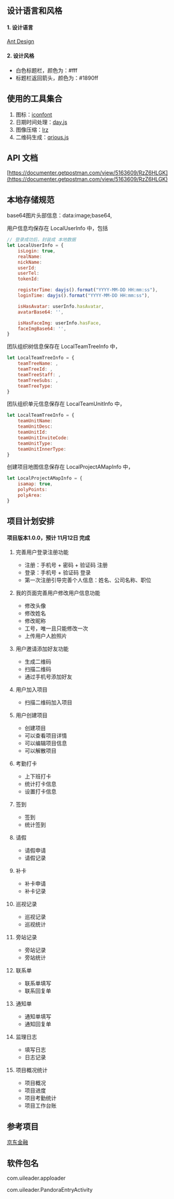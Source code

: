 
## 设计语言和风格

#### 1. 设计语言

[Ant Design](https://ant.design/docs/spec/lightweight-cn)

#### 2. 设计风格

- 白色标题栏，颜色为：#fff
- 标题栏返回箭头，颜色为：#1890ff

## 使用的工具集合

1. 图标：[iconfont](http://www.iconfont.cn/manage/index?manage_type=myprojects&projectId=881124)
2. 日期时间处理：[day.js](https://github.com/iamkun/dayjs/blob/HEAD/docs/zh-cn/README.zh-CN.md)
3. 图像压缩：[lrz](https://www.npmjs.com/package/lrz)
4. 二维码生成：[qrious.js](https://github.com/neocotic/qrious)

## API 文档

[https://documenter.getpostman.com/view/5163609/RzZ6HLGK](https://documenter.getpostman.com/view/5163609/RzZ6HLGK)

## 本地存储规范

base64图片头部信息：data:image;base64,

用户信息均保存在 LocalUserInfo 中，包括 
```js
// 登录成功后，封装成 本地数据
let LocalUserInfo = {
    isLogin: true,
    realName: 
    nickName: 
    userId: 
    userTel: 
    tokenId: 

    registerTime: dayjs().format("YYYY-MM-DD HH:mm:ss"),
    loginTime: dayjs().format("YYYY-MM-DD HH:mm:ss"),

    isHasAvatar: userInfo.hasAvatar,
    avatarBase64: '',

    isHasFaceImg: userInfo.hasFace,
    faceImgBase64: '',
}
```              

团队组织树信息保存在 LocalTeamTreeInfo 中，
```js
let LocalTeamTreeInfo = {
    teamTreeName: ,
    teamTreeId: ,
    teamTreeStaff: ,
    teamTreeSubs: ,
    teamTreeType: 
}
```

团队组织单元信息保存在 LocalTeamUnitInfo 中，
```js
let LocalTeamTreeInfo = {
    teamUnitName: 
    teamUnitDesc: 
    teamUnitId: 
    teamUnitInviteCode: 
    teamUnitType: 
    teamUnitInnerType: 
}
```

创建项目地图信息保存在 LocalProjectAMapInfo 中，
```js
let LocalProjectAMapInfo = {
    isamap: true,
    polyPoints: 
    polyArea: 
}
```

## 项目计划安排

#### 项目版本1.0.0，预计 11月12日 完成

1. 完善用户登录注册功能
    - 注册：手机号 + 密码 + 验证码 注册
    - 登录：手机号 + 验证码 登录
    - 第一次注册引导完善个人信息：姓名、公司名称、职位

2. 我的页面完善用户修改用户信息功能
    - 修改头像
    - 修改姓名
    - 修改昵称
    - 工号，唯一且只能修改一次
    - 上传用户人脸照片

3. 用户邀请添加好友功能
    - 生成二维码
    - 扫描二维码
    - 通过手机号添加好友

4. 用户加入项目
    - 扫描二维码加入项目

5. 用户创建项目
    - 创建项目
    - 可以查看项目详情
    - 可以编辑项目信息
    - 可以解散项目

6. 考勤打卡
    - 上下班打卡
    - 统计打卡信息
    - 设置打卡信息

7. 签到
    - 签到
    - 统计签到

8. 请假
    - 请假申请
    - 请假记录

9. 补卡 
    - 补卡申请
    - 补卡记录

10. 巡视记录
    - 巡视记录
    - 巡视统计

11. 旁站记录
    - 旁站记录
    - 旁站统计

12. 联系单
    - 联系单填写
    - 联系回复单

13. 通知单
    - 通知单填写
    - 通知回复单

14. 监理日志
    - 填写日志
    - 日志记录

15. 项目概况统计
    - 项目概况
    - 项目进度
    - 项目考勤统计
    - 项目工作台账



## 参考项目

[京东金融](https://github.com/fuyi501/touchui_jdfinance)

## 软件包名

com.uileader.apploader

com.uileader.PandoraEntryActivity